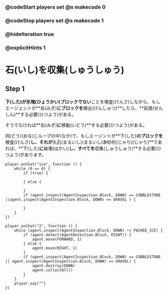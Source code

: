 ### @codeStart players set @s makecode 0
### @codeStop players set @s makecode 1

### @hideIteration true 
### @explicitHints 1


# 石(いし)を収集(しゅうしゅう)
<!-- # Surroundings  -->

## Step 1
**下(した)**が**氷塊(ひょうかい)**ブロックで**ない**ことを検査(けんさ)しながら、もしエージェントが**右(みぎ)**にブロックを**検出(けんしゅつ)**したら、**前進(ぜんしん)**する必要(ひつよう)がある。<br>

そうでなければ**右(みぎ)**に**移動(いどう)**する必要(ひつよう)がある。<br>

同(どう)(おな)じループの中(なか)で、もしエージントが**下(した)**のブロックを**検査(けんさ)**し、それが**丸石(まるいし)(まるいし)**か**砂利(じゃり)(じゃり)**であれば、**下(した)**に**破壊(はかい)**し、すべてを**収集(しゅうしゅう)**する必要(ひつよう)があります。
<!-- While **inspecting the block down** that is **not** **packed ice**, if the Agent **detects the block right**, then it needs to **move forward**. Otherwise it needs to **move right**. Within the same loop, if the Agent **inspects the block down** and it is either **cobblestone** **or** **gravel**, then it needs to **destroy down** and **collect all**.  -->



```template
player.onChat("ice", function () {
    while (0 == 0) {
        if (true) {
        	
        } else {
        	
        }
        if (agent.inspect(AgentInspection.Block, DOWN) == COBBLESTONE ||agent.inspect(AgentInspection.Block, DOWN) == GRAVEL ) {
        	
        }
    }
})
```
```ghost
player.onChat("2", function () {
    while (agent.inspect(AgentInspection.Block, DOWN) != PACKED_ICE) {
        if (agent.detect(AgentDetection.Block, RIGHT)) {
            agent.move(FORWARD, 1)
        } else {
            agent.move(RIGHT, 1)
        }
        if (agent.inspect(AgentInspection.Block, DOWN) == COBBLESTONE || agent.inspect(AgentInspection.Block, DOWN) == GRAVEL) {
            agent.destroy(DOWN)
            agent.collectAll()
        }
    }
    player.say("")
})
```
